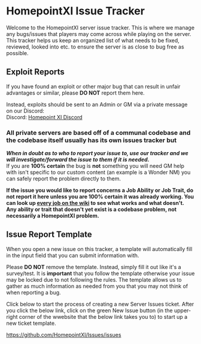 # HomepointXI Issue Tracker

Welcome to the HomepointXI server issue tracker. This is where we manage any bugs/issues that players may come across while playing on the server. This tracker helps us keep an organized list of what needs to be fixed, reviewed, looked into etc. to ensure the server is as close to bug free as possible.

## Exploit Reports

If you have found an exploit or other major bug that can result in unfair advantages or similar, please **DO NOT** report them here. 

Instead, exploits should be sent to an Admin or GM via a private message on our Discord:<br/>
Discord: [Homepoint XI Discord](https://discord.gg/aAAMAyK)


### All private servers are based off of a communal codebase and the codebase itself usually has its own issues tracker but
***When in doubt as to who to report your issue to, use **our** tracker and we will investigate/forward the issue to them if it is needed.***  
If you are **100% certain** the bug is **not** something you will need GM help with isn't specific to our custom content (an example is a Wonder NM) you can safely report the problem directly to them.

**If the issue you would like to report concerns a Job Ability or Job Trait, do not report it here unless you are 100% certain it was already working. You can look up [every job on the wiki](http://wiki.HomepointXI.com/Category:Jobs) to see what works and what doesn't. Any ability or trait that doesn't yet exist is a codebase problem, not necessarily a HomepointXI problem.**

## Issue Report Template

When you open a new issue on this tracker, a template will automatically fill in the input field that you can submit information with. 

Please **DO NOT** remove the template. Instead, simply fill it out like it's a survey/test. It is **important** that you follow the template otherwise your issue may be locked due to not following the rules. The template allows us to gather as much information as needed from you that you may not think of when reporting a bug.

Click below to start the process of creating a new Server Issues ticket. After you click the below link, click on the green New Issue button (in the upper-right corner of the wwebsite that the below link takes you to) to start up a new ticket template.

https://github.com/HomepointXI/Issues/issues


